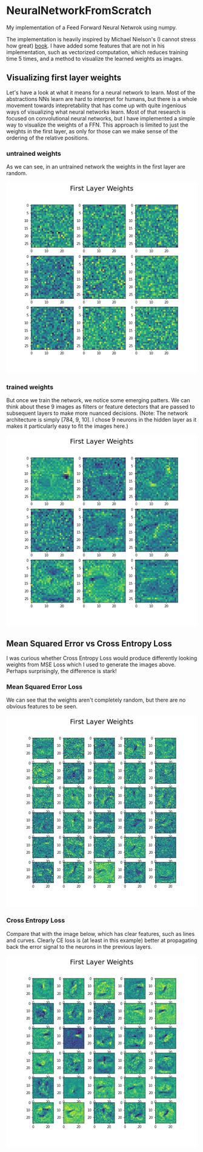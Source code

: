# NeuralNetworkFromScratch
My implementation of a Feed Forward Neural Netwrok using numpy. 

The implementation is heavily inspired by Michael Nielson's (I cannot stress how great) [book](http://neuralnetworksanddeeplearning.com/index.html). I have added some features that are not in his implementation, such as vectorized computation, which reduces training time 5 times, and a method to visualize the learned weights as images.

## Visualizing first layer weights
Let's have a look at what it means for a neural network to learn. Most of the abstractions NNs learn are hard to interpret for humans, but there is a whole movement towards intepretability that has come up with quite ingenious ways of visualizing what neural networks learn. Most of that research is focused on convolutional neural networks, but I have implemented a simple way to visualize the weights of a FFN. This approach is limited to just the weights in the first layer, as only for those can we make sense of the ordering of the relative positions.

### untrained weights
As we can see, in an untrained network the weights in the first layer are random.

![alt text](https://github.com/MichalPitr/NeuralNetworkFromScratch/blob/main/imgs/untrained.png)
### trained weights

But once we train the network, we notice some emerging patters. We can think about these 9 images as filters or feature detectors that are passed to subsequent layers to make more nuanced decisions. (Note: The network architecture is simply [784, 9, 10]. I chose 9 neurons in the hidden layer as it makes it particularly easy to fit the images here.)


![alt text](https://github.com/MichalPitr/NeuralNetworkFromScratch/blob/main/imgs/trained_weights.png)


## Mean Squared Error vs Cross Entropy Loss

I was curious whether Cross Entropy Loss would produce differently looking weights from MSE Loss which I used to generate the images above. Perhaps surprisingly, the difference is stark! 

### Mean Squared Error Loss 
We can see that the weights aren't completely random, but there are no obvious features to be seen.

![alt text](https://github.com/MichalPitr/NeuralNetworkFromScratch/blob/main/imgs/MSEloss.png)


### Cross Entropy Loss
Compare that with the image below, which has clear features, such as lines and curves. Clearly CE loss is (at least in this example) better at propagating back the error signal to the neurons in the previous layers. 

![alt text](https://github.com/MichalPitr/NeuralNetworkFromScratch/blob/main/imgs/CrossEntropyLoss.png)
